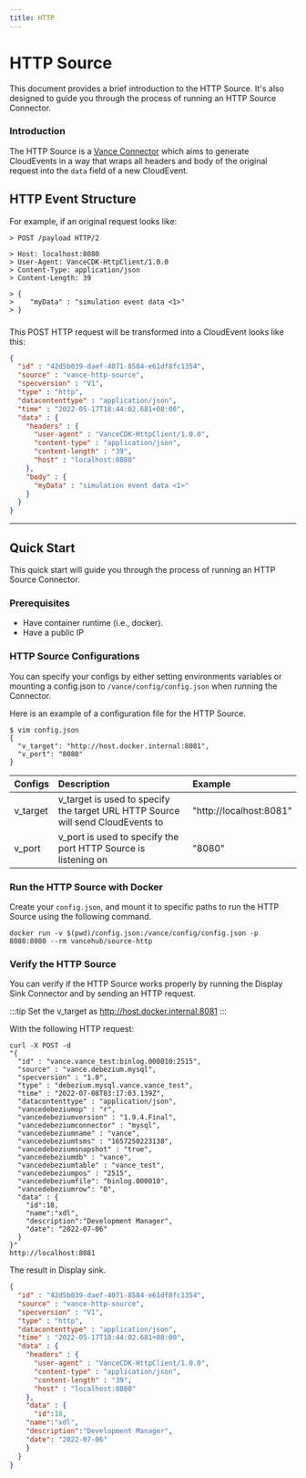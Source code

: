 ```yaml
---
title: HTTP
---
```


# HTTP Source
This document provides a brief introduction to the HTTP Source. It's also 
designed to guide you through the
process of running an HTTP Source Connector.

### Introduction

The HTTP Source is a [Vance Connector][vc] which aims to generate CloudEvents
in a way that wraps all headers and body of the
original request into the `data` field of a new CloudEvent.

## HTTP Event Structure
For example, if an original request looks like:
 ```http
 > POST /payload HTTP/2

 > Host: localhost:8080
 > User-Agent: VanceCDK-HttpClient/1.0.0
 > Content-Type: application/json
 > Content-Length: 39

 > {
 >    "myData" : "simulation event data <1>"
 > }
 ```
###

This POST HTTP request will be transformed into a CloudEvent looks like this:
 ``` json
 {
   "id" : "42d5b039-daef-4071-8584-e61df8fc1354",
   "source" : "vance-http-source",
   "specversion" : "V1",
   "type" : "http",
   "datacontenttype" : "application/json",
   "time" : "2022-05-17T18:44:02.681+08:00",
   "data" : {
     "headers" : {
       "user-agent" : "VanceCDK-HttpClient/1.0.0",
       "content-type" : "application/json",
       "content-length" : "39",
       "host" : "localhost:8080"
     },
     "body" : {
       "myData" : "simulation event data <1>"
     }
   }
 }
 ```
---
## Quick Start
This quick start will guide you through the process of running an HTTP Source Connector.

### Prerequisites
- Have container runtime (i.e., docker).
- Have a public IP

### HTTP Source Configurations
You can specify your configs by either setting environments variables or mounting a config.json to
`/vance/config/config.json` when running the Connector.

Here is an example of a configuration file for the HTTP Source.
 ```shell
 $ vim config.json
 {
   "v_target": "http://host.docker.internal:8081",
   "v_port": "8080"
 }
 ```

| Configs   | Description                                                                     | Example                 |
 |:----------|:--------------------------------------------------------------------------------|:------------------------|
| v_target  | v_target is used to specify the target URL HTTP Source will send CloudEvents to | "http://localhost:8081" |
| v_port    | v_port is used to specify the port HTTP Source is listening on                  | "8080"                  |

### Run the HTTP Source with Docker
Create your `config.json`, and mount it to specific paths to run the HTTP Source using the following command.

 ```shell
 docker run -v $(pwd)/config.json:/vance/config/config.json -p 8080:8080 --rm vancehub/source-http
 ```

### Verify the HTTP Source
You can verify if the HTTP Source works properly by running the Display Sink Connector and by sending an HTTP request.

:::tip
Set the v_target as http://host.docker.internal:8081
:::

With the following HTTP request:
 ```shell
 curl -X POST -d 
 "{
   "id" : "vance.vance_test:binlog.000010:2515",
   "source" : "vance.debezium.mysql",
   "specversion" : "1.0",
   "type" : "debezium.mysql.vance.vance_test",
   "time" : "2022-07-08T03:17:03.139Z",
   "datacontenttype" : "application/json",
   "vancedebeziumop" : "r",
   "vancedebeziumversion" : "1.9.4.Final",
   "vancedebeziumconnector" : "mysql",
   "vancedebeziumname" : "vance",
   "vancedebeziumtsms" : "1657250223138",
   "vancedebeziumsnapshot" : "true",
   "vancedebeziumdb" : "vance",
   "vancedebeziumtable" : "vance_test",
   "vancedebeziumpos" : "2515",
   "vancedebeziumfile": "binlog.000010",
   "vancedebeziumrow": "0",
   "data" : {
     "id":18,
     "name":"xdl",
     "description":"Development Manager",
     "date": "2022-07-06"
   }
 }"
 http://localhost:8081 
 ```

The result in Display sink.
 ``` json
 {
   "id" : "42d5b039-daef-4071-8584-e61df8fc1354",
   "source" : "vance-http-source",
   "specversion" : "V1",
   "type" : "http",
   "datacontenttype" : "application/json",
   "time" : "2022-05-17T18:44:02.681+08:00",
   "data" : {
     "headers" : {
       "user-agent" : "VanceCDK-HttpClient/1.0.0",
       "content-type" : "application/json",
       "content-length" : "39",
       "host" : "localhost:8080"
     },
     "data" : {
       "id":18,
     "name":"xdl",
     "description":"Development Manager",
     "date": "2022-07-06"
     }
   }
 }
 ```

[vc]: https://github.com/linkall-labs/vance-docs/blob/main/docs/concept.md
[config]: https://github.com/linkall-labs/vance-docs/blob/main/docs/connector.md